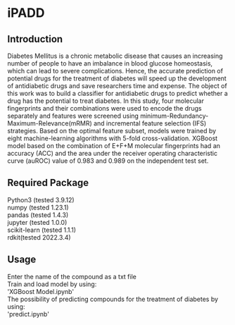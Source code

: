 # iPADD
Introduction
----------------
Diabetes Mellitus is a chronic metabolic disease that causes an increasing number of people to have an imbalance in blood glucose homeostasis, which can lead to severe complications. Hence, the accurate prediction of potential drugs for the treatment of diabetes will speed up the development of antidiabetic drugs and save researchers time and expense. The object of this work was to build a classifier for antidiabetic drugs to predict whether a drug has the potential to treat diabetes. In this study, four molecular fingerprints and their combinations were used to encode the drugs separately and features were screened using minimum-Redundancy-Maximum-Relevance(mRMR) and incremental feature selection (IFS) strategies. Based on the optimal feature subset, models were trained by eight machine-learning algorithms with 5-fold cross-validation. XGBoost model based on the combination of E+F+M molecular fingerprints had an accuracy (ACC) and the area under the receiver operating characteristic curve (auROC) value of 0.983 and 0.989 on the independent test set. 


Required Package
------------
Python3 (tested 3.9.12)  
numpy (tested 1.23.1)  
pandas (tested 1.4.3)  
jupyter (tested 1.0.0)  
scikit-learn (tested 1.1.1)  
rdkit(tested 2022.3.4)  


Usage
--------------------------
Enter the name of the compound as a txt file  
Train and load model by using:  
'XGBoost Model.ipynb'  
The possibility of predicting compounds for the treatment of diabetes by using:  
'predict.ipynb'  
